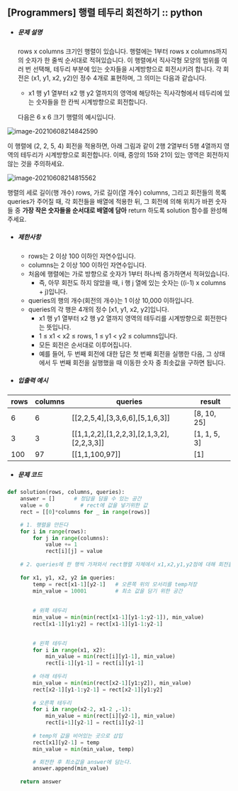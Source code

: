 ## [Programmers] 행렬 테두리 회전하기 :: python 



* ##### 문제 설명

  rows x columns 크기인 행렬이 있습니다. 행렬에는 1부터 rows x columns까지의 숫자가 한 줄씩 순서대로 적혀있습니다. 이 행렬에서 직사각형 모양의 범위를 여러 번 선택해, 테두리 부분에 있는 숫자들을 시계방향으로 회전시키려 합니다. 각 회전은 (x1, y1, x2, y2)인 정수 4개로 표현하며, 그 의미는 다음과 같습니다.

  - x1 행 y1 열부터 x2 행 y2 열까지의 영역에 해당하는 직사각형에서 테두리에 있는 숫자들을 한 칸씩 시계방향으로 회전합니다.

  다음은 6 x 6 크기 행렬의 예시입니다.

![image-20210608214842590](C:\Users\의원1\AppData\Roaming\Typora\typora-user-images\image-20210608214842590.png)

이 행렬에 (2, 2, 5, 4) 회전을 적용하면, 아래 그림과 같이 2행 2열부터 5행 4열까지 영역의 테두리가 시계방향으로 회전합니다. 이때, 중앙의 15와 21이 있는 영역은 회전하지 않는 것을 주의하세요.

![image-20210608214815562](C:\Users\의원1\AppData\Roaming\Typora\typora-user-images\image-20210608214815562.png)

행렬의 세로 길이(행 개수) rows, 가로 길이(열 개수) columns, 그리고 회전들의 목록 queries가 주어질 때, 각 회전들을 배열에 적용한 뒤, 그 회전에 의해 위치가 바뀐 숫자들 중 **가장 작은 숫자들을 순서대로 배열에 담아** return 하도록 solution 함수를 완성해주세요.



* ##### 제한사항

  - rows는 2 이상 100 이하인 자연수입니다.
  - columns는 2 이상 100 이하인 자연수입니다.
  - 처음에 행렬에는 가로 방향으로 숫자가 1부터 하나씩 증가하면서 적혀있습니다.
    - 즉, 아무 회전도 하지 않았을 때, i 행 j 열에 있는 숫자는 ((i-1) x columns + j)입니다.
  - queries의 행의 개수(회전의 개수)는 1 이상 10,000 이하입니다.
  - queries의 각 행은 4개의 정수 [x1, y1, x2, y2]입니다.
    - x1 행 y1 열부터 x2 행 y2 열까지 영역의 테두리를 시계방향으로 회전한다는 뜻입니다.
    - 1 ≤ x1 < x2 ≤ rows, 1 ≤ y1 < y2 ≤ columns입니다.
    - 모든 회전은 순서대로 이루어집니다.
    - 예를 들어, 두 번째 회전에 대한 답은 첫 번째 회전을 실행한 다음, 그 상태에서 두 번째 회전을 실행했을 때 이동한 숫자 중 최솟값을 구하면 됩니다.



* ##### 입출력 예시

| rows | columns | queries                                   | result       |
| ---- | ------- | ----------------------------------------- | ------------ |
| 6    | 6       | [[2,2,5,4],[3,3,6,6],[5,1,6,3]]           | [8, 10, 25]  |
| 3    | 3       | [[1,1,2,2],[1,2,2,3],[2,1,3,2],[2,2,3,3]] | [1, 1, 5, 3] |
| 100  | 97      | [[1,1,100,97]]                            | [1]          |





* ##### 문제 코드

```python
def solution(rows, columns, queries):
    answer = []      # 정답을 담을 수 있는 공간
    value = 0          # rect에 값을 넣기위한 값
    rect = [[0]*columns for _ in range(rows)]

    # 1. 행렬을 만든다
    for i in range(rows):
        for j in range(columns):
            value += 1
            rect[i][j] = value
    
    # 2. queries에 한 행씩 가져와서 rect행렬 자체에서 x1,x2,y1,y2점에 대해 회전을 실시
    
    for x1, y1, x2, y2 in queries: 
        temp = rect[x1-1][y2-1]   # 오른쪽 위의 모서리를 temp저장
        min_value = 10001         # 최소 값을 담기 위한 공간
        
        
        # 위쪽 테두리
        min_value = min(min(rect[x1-1][y1-1:y2-1]), min_value)
        rect[x1-1][y1:y2] = rect[x1-1][y1-1:y2-1]
        

        # 왼쪽 테두리
        for i in range(x1, x2):    
            min_value = min(rect[i][y1-1], min_value)
            rect[i-1][y1-1] = rect[i][y1-1]
            
        # 아래 테두리
        min_value = min(min(rect[x2-1][y1:y2]), min_value)
        rect[x2-1][y1-1:y2-1] = rect[x2-1][y1:y2]
        
        # 오른쪽 테두리
        for i in range(x2-2, x1-2 ,-1):
            min_value = min(rect[i][y2-1], min_value)
            rect[i+1][y2-1] = rect[i][y2-1]
        
        # temp의 값을 비어있는 곳으로 삽입
        rect[x1][y2-1] = temp
        min_value = min(min_value, temp)

        # 회전한 후 최소값을 answer에 담는다.
        answer.append(min_value)
    
    return answer
```

